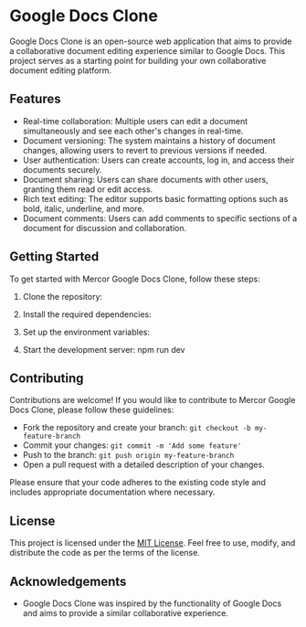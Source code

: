 #  Google Docs Clone

 Google Docs Clone is an open-source web application that aims to provide a collaborative document editing experience similar to Google Docs. This project serves as a starting point for building your own collaborative document editing platform.

## Features

- Real-time collaboration: Multiple users can edit a document simultaneously and see each other's changes in real-time.
- Document versioning: The system maintains a history of document changes, allowing users to revert to previous versions if needed.
- User authentication: Users can create accounts, log in, and access their documents securely.
- Document sharing: Users can share documents with other users, granting them read or edit access.
- Rich text editing: The editor supports basic formatting options such as bold, italic, underline, and more.
- Document comments: Users can add comments to specific sections of a document for discussion and collaboration.

## Getting Started

To get started with Mercor Google Docs Clone, follow these steps:

1. Clone the repository:
2. Install the required dependencies:


3. Set up the environment variables:


4. Start the development server: npm run dev


## Contributing

Contributions are welcome! If you would like to contribute to Mercor Google Docs Clone, please follow these guidelines:

- Fork the repository and create your branch: `git checkout -b my-feature-branch`
- Commit your changes: `git commit -m 'Add some feature'`
- Push to the branch: `git push origin my-feature-branch`
- Open a pull request with a detailed description of your changes.

Please ensure that your code adheres to the existing code style and includes appropriate documentation where necessary.

## License

This project is licensed under the [MIT License](https://opensource.org/licenses/MIT). Feel free to use, modify, and distribute the code as per the terms of the license.

## Acknowledgements

-  Google Docs Clone was inspired by the functionality of Google Docs and aims to provide a similar collaborative experience.
